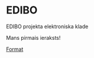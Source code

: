 # EDIBO
EDIBO projekta elektroniska klade

Mans pirmais ieraksts!

[Format](https://help.github.com/en/github/writing-on-github/basic-writing-and-formatting-syntax#links)
